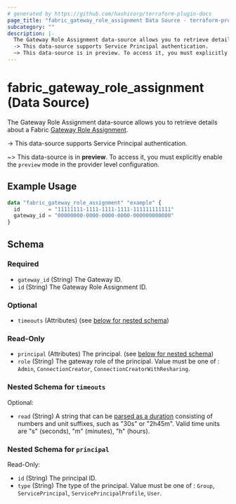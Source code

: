 ```yaml
---
# generated by https://github.com/hashicorp/terraform-plugin-docs
page_title: "fabric_gateway_role_assignment Data Source - terraform-provider-fabric"
subcategory: ""
description: |-
  The Gateway Role Assignment data-source allows you to retrieve details about a Fabric Gateway Role Assignment https://learn.microsoft.com/power-bi/guidance/powerbi-implementation-planning-data-gateways.
  -> This data-source supports Service Principal authentication.
  ~> This data-source is in preview. To access it, you must explicitly enable the preview mode in the provider level configuration.
---
```


# fabric_gateway_role_assignment (Data Source)

The Gateway Role Assignment data-source allows you to retrieve details about a Fabric [Gateway Role Assignment](https://learn.microsoft.com/power-bi/guidance/powerbi-implementation-planning-data-gateways).

-> This data-source supports Service Principal authentication.

~> This data-source is in **preview**. To access it, you must explicitly enable the `preview` mode in the provider level configuration.

## Example Usage

```terraform
data "fabric_gateway_role_assignment" "example" {
  id         = "11111111-1111-1111-1111-111111111111"
  gateway_id = "00000000-0000-0000-0000-000000000000"
}
```

<!-- schema generated by tfplugindocs -->
## Schema

### Required

- `gateway_id` (String) The Gateway ID.
- `id` (String) The Gateway Role Assignment ID.

### Optional

- `timeouts` (Attributes) (see [below for nested schema](#nestedatt--timeouts))

### Read-Only

- `principal` (Attributes) The principal. (see [below for nested schema](#nestedatt--principal))
- `role` (String) The gateway role of the principal. Value must be one of : `Admin`, `ConnectionCreator`, `ConnectionCreatorWithResharing`.

<a id="nestedatt--timeouts"></a>

### Nested Schema for `timeouts`

Optional:

- `read` (String) A string that can be [parsed as a duration](https://pkg.go.dev/time#ParseDuration) consisting of numbers and unit suffixes, such as "30s" or "2h45m". Valid time units are "s" (seconds), "m" (minutes), "h" (hours).

<a id="nestedatt--principal"></a>

### Nested Schema for `principal`

Read-Only:

- `id` (String) The principal ID.
- `type` (String) The type of the principal. Value must be one of : `Group`, `ServicePrincipal`, `ServicePrincipalProfile`, `User`.
